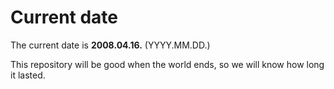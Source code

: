# Current date

The current date is **2008.04.16.** (YYYY.MM.DD.)

This repository will be good when the world ends, so we will know how long it lasted.
